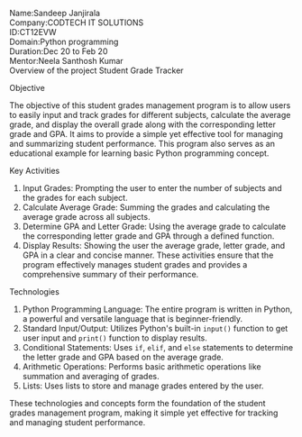 Name:Sandeep Janjirala                                                                                                                                                                            
Company:CODTECH IT SOLUTIONS                                                                                                                                                        
ID:CT12EVW                                                                                                                                                                                                      
Domain:Python programming                                                                                                                        
Duration:Dec 20 to Feb 20                                                                                                                                                                           
Mentor:Neela Santhosh Kumar                                                                                                                                                                                                                                                                                                                                                                                                                    
Overview of the project
Student Grade Tracker

Objective

The objective of this student grades management program is to allow users to easily input and track grades for different subjects, calculate the average grade, and display the overall grade along with the corresponding letter grade and GPA. It aims to provide a simple yet effective tool for managing and summarizing student performance. This program also serves as an educational example for learning basic Python programming concept.

Key Activities

1. Input Grades: Prompting the user to enter the number of subjects and the grades for each subject.
2. Calculate Average Grade: Summing the grades and calculating the average grade across all subjects.
3. Determine GPA and Letter Grade: Using the average grade to calculate the corresponding letter grade and GPA through a defined function.
4. Display Results: Showing the user the average grade, letter grade, and GPA in a clear and concise manner.
These activities ensure that the program effectively manages student grades and provides a comprehensive summary of their performance.

Technologies

1. Python Programming Language: The entire program is written in Python, a powerful and versatile language that is beginner-friendly.
2. Standard Input/Output: Utilizes Python's built-in `input()` function to get user input and `print()` function to display results.
3. Conditional Statements: Uses `if`, `elif`, and `else` statements to determine the letter grade and GPA based on the average grade.
4. Arithmetic Operations: Performs basic arithmetic operations like summation and averaging of grades.
5. Lists: Uses lists to store and manage grades entered by the user.

These technologies and concepts form the foundation of the student grades management program, making it simple yet effective for tracking and managing student performance.

